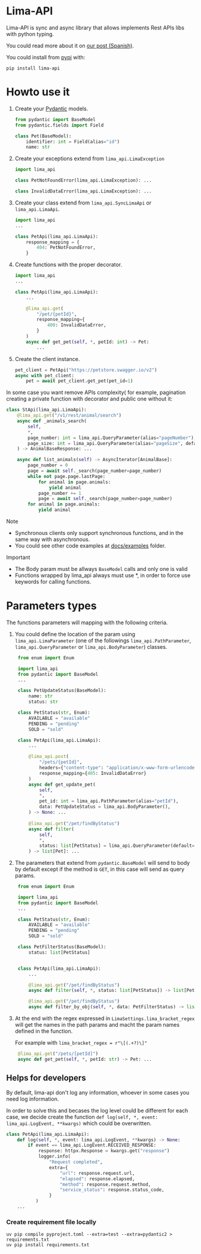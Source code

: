 # Lima-API
Lima-API is sync and async library that allows implements Rest APIs libs with python typing.

You could read more about it on [our post (Spanish)](https://www.paradigmadigital.com/dev/poder-del-tipado-python-funciones-sin-codigo/).

You could install from [pypi](https://pypi.org/project/lima-api/) with:
```shell
pip install lima-api
```

# Howto use it
1. Create your [Pydantic](https://docs.pydantic.dev/latest/) models.
    ```python
    from pydantic import BaseModel
    from pydantic.fields import Field

    class Pet(BaseModel):
        identifier: int = Field(alias="id")
        name: str
    ```
2. Create your exceptions extend from `lima_api.LimaException`
    ```python
    import lima_api

    class PetNotFoundError(lima_api.LimaException): ...

    class InvalidDataError(lima_api.LimaException): ...
    ```
3. Create your class extend from `lima_api.SyncLimaApi` or `lima_api.LimaApi`.
    ```python
    import lima_api
    ...

    class PetApi(lima_api.LimaApi):
        response_mapping = {
            404: PetNotFoundError,
        }
    ```
4. Create functions with the proper decorator.
    ```python
    import lima_api
    ...

    class PetApi(lima_api.LimaApi):
        ...

        @lima_api.get(
            "/pet/{petId}",
            response_mapping={
                400: InvalidDataError,
            }
        )
        async def get_pet(self, *, petId: int) -> Pet:
            ...
    ```
5. Create the client instance.
    ```python
    pet_client = PetApi("https://petstore.swagger.io/v2")
    async with pet_client:
        pet = await pet_client.get_pet(pet_id=1)
    ```


In some case you want remove APIs complexity( for example, pagination creating a private function with decorator and public one without it:
``` python
class StApi(lima_api.LimaApi):
    @lima_api.get("/v1/rest/animal/search")
    async def _animals_search(
        self,
        *,
        page_number: int = lima_api.QueryParameter(alias="pageNumber"),
        page_size: int = lima_api.QueryParameter(alias="pageSize", default=100),
    ) -> AnimalBaseResponse: ...

    async def list_animals(self) -> AsyncIterator[AnimalBase]:
        page_number = 0
        page = await self._search(page_number=page_number)
        while not page.page.lastPage:
            for animal in page.animals:
                yield animal
            page_number += 1
            page = await self._search(page_number=page_number)
        for animal in page.animals:
            yield animal
```

> [!NOTE]
> * Synchronous clients only support synchronous functions, and in the same way with asynchronous.
> * You could see other code examples at [docs/examples](docs/examples) folder.


> [!IMPORTANT]
> * The Body param must be allways `BaseModel` calls and only one is valid
> * Functions wrapped by lima_api always must use *, in order to force use keywords for calling functions.


# Parameters types
The functions parameters will mapping with the following criteria.
1. You could define the location of the param using `lima_api.LimaParameter` (one of the followings `lima_api.PathParameter`, `lima_api.QueryParameter` or `lima_api.BodyParameter`) classes.
   ```python
    from enum import Enum

    import lima_api
    from pydantic import BaseModel
    ...

    class PetUpdateStatus(BaseModel):
        name: str
        status: str
   
    class PetStatus(str, Enum):
        AVAILABLE = "available"
        PENDING = "pending"
        SOLD = "sold"

    class PetApi(lima_api.LimaApi):
        ...

        @lima_api.post(
            "/pets/{petId}",
            headers={"content-type": "application/x-www-form-urlencoded"},
            response_mapping={405: InvalidDataError}
        )
        async def get_update_pet(
            self,
            *,
            pet_id: int = lima_api.PathParameter(alias="petId"),
            data: PetUpdateStatus = lima_api.BodyParameter(),
        ) -> None: ...
    
        @lima_api.get("/pet/findByStatus")
        async def filter(
            self,
            *,
            status: list[PetStatus] = lima_api.QueryParameter(default=[]),
        ) -> list[Pet]: ...
   ```
2. The parameters that extend from `pydantic.BaseModel` will send to body by default except if the method is `GET`, in this case will send as query params.
   ```python
    from enum import Enum

    import lima_api
    from pydantic import BaseModel
    ...

    class PetStatus(str, Enum):
        AVAILABLE = "available"
        PENDING = "pending"
        SOLD = "sold"

    class PetFilterStatus(BaseModel):
        status: list[PetStatus]


    class PetApi(lima_api.LimaApi):
        ...

        @lima_api.get("/pet/findByStatus")
        async def filter(self, *, status: list[PetStatus]) -> list[Pet]: ...

        @lima_api.get("/pet/findByStatus")
        async def filter_by_obj(self, *, data: PetFilterStatus) -> list[Pet]: ...
   ```
3. At the end with the regex expressed in `LimaSettings.lima_bracket_regex` will get the names in the path params and macht the param names defined in the function.

   For example with `lima_bracket_regex = r"\[(.+?)\]"`
   ```python
    @lima_api.get("/pets/[petId]")
    async def get_pet(self, *, petId: str) -> Pet: ...
   ```

## Helps for developers

By default, lima-api don't log any information, whoever in some cases you need log information.

In order to solve this and becases the log level could be different for each case, we decide create the function `def log(self, *, event: lima_api.LogEvent, **kwargs)` which could be overwritten.

```python
class PetApi(lima_api.LimaApi):
    def log(self, *, event: lima_api.LogEvent, **kwargs) -> None:
        if event == lima_api.LogEvent.RECEIVED_RESPONSE:
            response: httpx.Response = kwargs.get("response")
            logger.info(
                "Request completed",
                extra={
                    "url": response.request.url,
                    "elapsed": response.elapsed,
                    "method": response.request.method,
                    "service_status": response.status_code,
                }
           )
    ...
```

### Create requirement file locally
```shell
uv pip compile pyproject.toml --extra=test --extra=pydantic2 > requirements.txt
uv pip install requirements.txt
```

